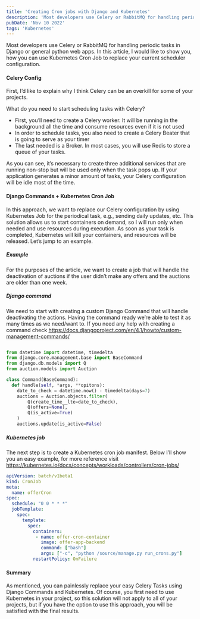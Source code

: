 ```yaml
---
title: 'Creating Cron jobs with Django and Kubernetes'
description: 'Most developers use Celery or RabbitMQ for handling periodic tasks in Django or general python web apps. In this article, I would like to show you, how you can use Kubernetes Cron Job to replace your current scheduler configuration'
pubDate: 'Nov 10 2022'
tags: 'Kubernetes'
---
```


Most developers use Celery or RabbitMQ for handling periodic tasks in Django or general python web apps. In this article, I would like to show you, how you can use Kubernetes Cron Job to replace your current scheduler configuration.

#### Celery Config
First, I’d like to explain why I think Celery can be an overkill for some of your projects.

What do you need to start scheduling tasks with Celery?

- First, you’ll need to create a Celery worker. It will be running in the background all the time and consume resources even if it is not used
- In order to schedule tasks, you also need to create a Celery Beater that is going to serve as your timer
- The last needed is a Broker. In most cases, you will use Redis to store a queue of your tasks.

As you can see, it’s necessary to create three additional services that are running non-stop but will be used only when the task pops up. If your application generates a minor amount of tasks, your Celery configuration will be idle most of the time.

#### Django Commands + Kubernetes Cron Job
In this approach, we want to replace our Celery configuration by using Kubernetes Job for the periodical task, e.g., sending daily updates, etc. This solution allows us to start containers on demand, so I will run only when needed and use resources during execution. As soon as your task is completed, Kubernetes will kill your containers, and resources will be released. Let’s jump to an example.

##### Example
For the purposes of the article, we want to create a job that will handle the deactivation of auctions if the user didn’t make any offers and the auctions are older than one week.

##### Django command
We need to start with creating a custom Django Command that will handle deactivating the actions. Having the command ready we’re able to test it as many times as we need/want to. If you need any help with creating a command check https://docs.djangoproject.com/en/4.1/howto/custom-management-commands/

```python

from datetime import datetime, timedelta
from django.core.management.base import BaseCommand
from django.db.models import Q
from auction.models import Auction

class Command(BaseCommand):
  def handle(self, *args, **opitons):
    date_to_check = datetime.now() - timedelta(days=7)
    auctions = Auction.objects.filter(
        Q(create_time__lte=date_to_check),
        Q(offers=None),
        Q(is_active=True)
    )
    auctions.update(is_active=False)
```

##### Kubernetes job
The next step is to create a Kubernetes cron job manifest. Below I’ll show you an easy example, for more reference visit https://kubernetes.io/docs/concepts/workloads/controllers/cron-jobs/

```yaml
apiVersion: batch/v1beta1
kind: CronJob
meta:
  name: offerCron
spec:
  schedule: "0 0 * * *"
  jobTemplate:
    spec:
      template:
        spec:
          containers:
           - name: offer-cron-container
             image: offer-app-backend
             command: ["bash"]
             args: ["-c", "python /source/manage.py run_crons.py"]
          restartPolicy: OnFailure
```

#### Summary
As mentioned, you can painlessly replace your easy Celery Tasks using Django Commands and Kubernetes. Of course, you first need to use Kubernetes in your project, so this solution will not apply to all of your projects, but if you have the option to use this approach, you will be satisfied with the final results.
